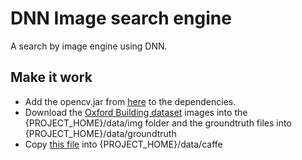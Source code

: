 # DNN Image search engine
A search by image engine using DNN. 

## Make it work
* Add the opencv.jar from [here](https://people.eecs.berkeley.edu/~rkn/temp/org/bytedeco/javacpp-presets/opencv/3.1.0-1.2-SNAPSHOT/) to the dependencies.
* Download the [Oxford Building dataset](http://www.robots.ox.ac.uk/~vgg/data/oxbuildings/) images into the {PROJECT_HOME}/data/img folder and the groundtruth files into {PROJECT_HOME}/data/groundtruth
* Copy [this file](http://dl.caffe.berkeleyvision.org/bvlc_reference_caffenet.caffemodel) into {PROJECT_HOME}/data/caffe
